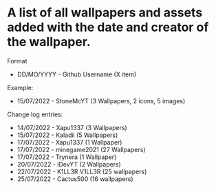 # A list of all wallpapers and assets added with the date and creator of the wallpaper.

Format
- DD/MO/YYYY - Github Username (X item)

Example:
- 15/07/2022 - StoneMcYT (3 Wallpapers, 2 icons, 5 images)


Change log entries: 
- 14/07/2022 - Xapu1337 (3 Wallpapers)
- 15/07/2022 - Kaladii (5 Wallpapers)
- 17/07/2022 - Xapu1337 (1 Wallpaper)
- 17/07/2022 - minegame2021 (27 Wallpapers)
- 17/07/2022 - Trynera (1 Wallpaper)
- 20/07/2022 - iDevYT (2 Wallpapers)
- 22/07/2022 - K1LL3R V1LL3R (25 wallpapers)
- 25/07/2022 - Cactus500 (16 wallpapers)
